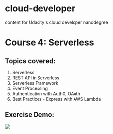 # cloud-developer
content for Udacity's cloud developer nanodegree

# Course 4: Serverless

## Topics covered: 
1. Serverless 
2. REST API in Serverless
3. Serverless Framework
4. Event Processing
5. Authentication with Auth0, OAuth
6. Best Practices - Express with AWS Lambda

## Exercise Demo: 
![](course-04/exercises/demo/Demo.gif)
